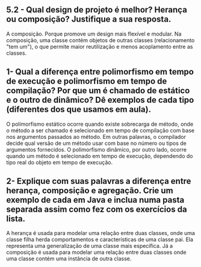 ## 5.2 - Qual design de projeto é melhor? Herança ou composição? Justifique a sua resposta.

A composição. Porque promove um design mais flexível e modular. Na composição, uma classe contém objetos de outras classes (relacionamento "tem um"), o que permite maior reutilização e menos acoplamento entre as classes.


## 1- Qual a diferença entre polimorfismo em tempo de execução e polimorfismo em tempo de compilação? Por que um é chamado de estático e o outro de dinâmico? Dê exemplos de cada tipo (diferentes dos que usamos em aula).

O polimorfismo estático ocorre quando existe sobrecarga de método, onde o método a ser chamado é selecionado em tempo de compilação com base nos argumentos passados ​​ao método. Em outras palavras, o compilador decide qual versão de um método usar com base no número ou tipos de argumentos fornecidos. O polimorfismo dinâmico, por outro lado, ocorre quando um método é selecionado em tempo de execução, dependendo do tipo real do objeto em tempo de execução.

## 2- Explique com suas palavras a diferença entre herança, composição e agregação. Crie um exemplo de cada em Java e inclua numa pasta separada assim como fez com os exercícios da lista.

A herança é usada para modelar uma relação entre duas classes, onde uma classe filha herda comportamentos e características de uma classe pai. Ela representa uma generalização de uma classe mais específica. Já a composição é usada para modelar uma relação entre duas classes onde uma classe contém uma instância de outra classe.